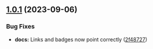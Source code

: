 ## [1.0.1](https://github.com/MagePulse/magento2-module-magepulse-core/compare/v1.0.0...v1.0.1) (2023-09-06)


### Bug Fixes

* **docs:** Links and badges now point correctly ([2f48727](https://github.com/MagePulse/magento2-module-magepulse-core/commit/2f487275cbf11be6e9c70d348f6c0a1dd54d33fe))



